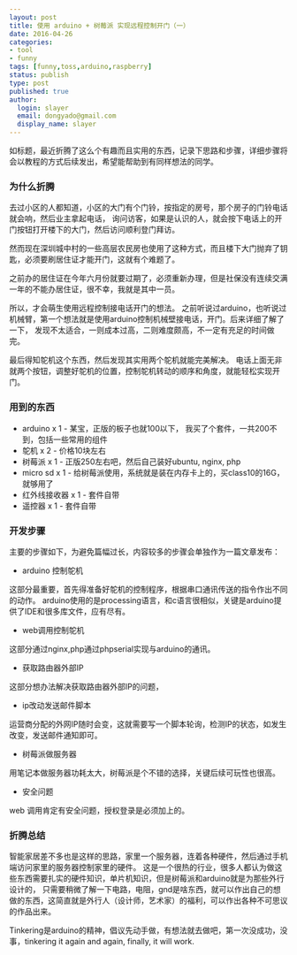 ```yaml
---
layout: post
title: 使用 arduino + 树莓派 实现远程控制开门（一）
date: 2016-04-26
categories:
- tool
- funny
tags: [funny,toss,arduino,raspberry]
status: publish
type: post
published: true
author:
  login: slayer
  email: dongyado@gmail.com
  display_name: slayer
---
```

如标题，最近折腾了这么个有趣而且实用的东西，记录下思路和步骤，详细步骤将会以教程的方式后续发出，希望能帮助到有同样想法的同学。

### 为什么折腾
去过小区的人都知道，小区的大门有个门铃，按指定的房号，那个房子的门铃电话就会响，然后业主拿起电话，
询问访客，如果是认识的人，就会按下电话上的开门按钮打开楼下的大门，然后访问顺利登门拜访。

然而现在深圳城中村的一些高层农民房也使用了这种方式，而且楼下大门抛弃了钥匙，必须要刷居住证才能开门，这就有个难题了。

之前办的居住证在今年六月份就要过期了，必须重新办理，但是社保没有连续交满一年的不能办居住证，很不幸，我就是其中一员。

所以，才会萌生使用远程控制接电话开门的想法。
之前听说过arduino，也听说过机械臂，第一个想法就是使用arduino控制机械壁接电话，开门。后来详细了解了一下，
发现不太适合，一则成本过高，二则难度颇高，不一定有充足的时间做完。

最后得知鸵机这个东西，然后发现其实用两个鸵机就能完美解决。
电话上面无非就两个按钮，调整好鸵机的位置，控制鸵机转动的顺序和角度，就能轻松实现开门。

### 用到的东西

* arduino x 1 - 某宝，正版的板子也就100以下， 我买了个套件，一共200不到，包括一些常用的组件
* 鸵机 x 2 - 价格10块左右
* 树莓派 x 1 - 正版250左右吧，然后自己装好ubuntu, nginx, php
* micro sd x 1 - 给树莓派使用，系统就是装在内存卡上的，买class10的16G，就够用了
* 红外线接收器 x 1 - 套件自带
* 遥控器 x 1 - 套件自带

### 开发步骤

主要的步骤如下，为避免篇幅过长，内容较多的步骤会单独作为一篇文章发布：

* arduino 控制鸵机

这部分最重要，首先得准备好鸵机的控制程序，根据串口通讯传送的指令作出不同的动作。
arduino使用的是processing语言，和c语言很相似，关键是arduino提供了IDE和很多库文件，应有尽有。

* web调用控制鸵机

这部分通过nginx,php通过phpserial实现与arduino的通讯。

* 获取路由器外部IP

这部分想办法解决获取路由器外部IP的问题，

* ip改动发送邮件脚本

运营商分配的外网IP随时会变，这就需要写一个脚本轮询，检测IP的状态，如发生改变，发送邮件通知即可。

* 树莓派做服务器

用笔记本做服务器功耗太大，树莓派是个不错的选择，关键后续可玩性也很高。

* 安全问题

web 调用肯定有安全问题，授权登录是必须加上的。

### 折腾总结

智能家居差不多也是这样的思路，家里一个服务器，连着各种硬件，然后通过手机端访问家里的服务器控制家里的硬件。
这是一个很热的行业，很多人都认为做这些东西需要扎实的硬件知识，单片机知识，但是树莓派和arduino就是为那些外行设计的，
只需要稍微了解一下电路，电阻，gnd是啥东西，就可以作出自己的想做的东西，这简直就是外行人（设计师，艺术家）的福利，可以作出各种不可思议的作品出来。

Tinkering是arduino的精神，倡议先动手做，有想法就去做吧，第一次没成功，没事，tinkering it again and again, finally, it will work.
